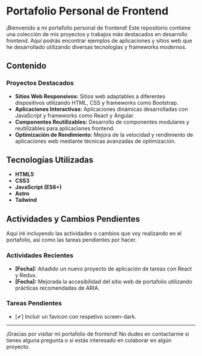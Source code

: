 # Portafolio Personal de Frontend

¡Bienvenido a mi portafolio personal de frontend! Este repositorio contiene una colección de mis proyectos y trabajos más destacados en desarrollo frontend. Aquí podrás encontrar ejemplos de aplicaciones y sitios web que he desarrollado utilizando diversas tecnologías y frameworks modernos.

## Contenido

### Proyectos Destacados

- **Sitios Web Responsivos:** Sitios web adaptables a diferentes dispositivos utilizando HTML, CSS y frameworks como Bootstrap.
- **Aplicaciones Interactivas:** Aplicaciones dinámicas desarrolladas con JavaScript y frameworks como React y Angular.
- **Componentes Reutilizables:** Desarrollo de componentes modulares y reutilizables para aplicaciones frontend.
- **Optimización de Rendimiento:** Mejora de la velocidad y rendimiento de aplicaciones web mediante técnicas avanzadas de optimización.

## Tecnologías Utilizadas

- **HTML5**
- **CSS3**
- **JavaScript (ES6+)**
- **Astro**
- **Tailwind**

## Actividades y Cambios Pendientes

Aquí iré incluyendo las actividades o cambios que voy realizando en el portafolio, así como las tareas pendientes por hacer.

### Actividades Recientes

- **[Fecha]:** Añadido un nuevo proyecto de aplicación de tareas con React y Redux.
- **[Fecha]:** Mejorada la accesibilidad del sitio web de portafolio utilizando prácticas recomendadas de ARIA.

### Tareas Pendientes

- [✔] Incluir un favicon con respetivo screen-dark.

---

¡Gracias por visitar mi portafolio de frontend! No dudes en contactarme si tienes alguna pregunta o si estás interesado en colaborar en algún proyecto.
